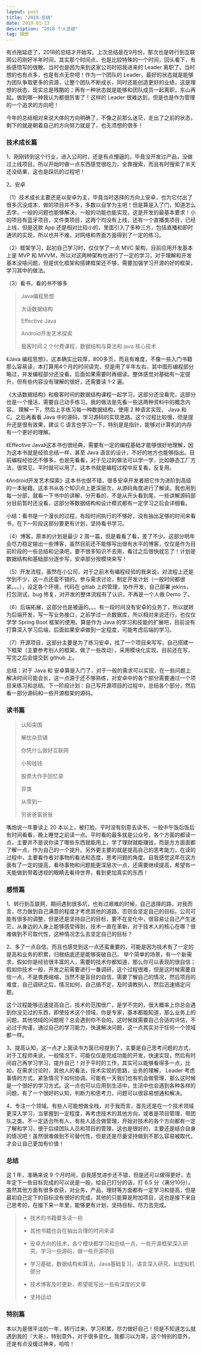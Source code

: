 ```yaml
---
layout: post
title: "2018-总结"
date: 2019-01-13
description: "2018 个人总结"
tag: 随想
---
```


有点拖延症了，2018的总结才开始写。上次总结是在9月份，那次也是转行到互联网公司刚好半年时间，其实那个时间点，也是比较特殊的一个时间，回头看下，有些感悟写的很散。当时也是因为来到这家公司时招我进来的 Leader 离职了。当时想的也有点多，也是有点无奈吧！作为一个团队的 Leader，最好的状态就是能够为团队争取更多的资源，让整个团队不断成长，同时还能创造更好的业绩，这是理想的状态，现实总是残酷的；再有一种状态就是能够和团队成员一起离职，东山再起。做到哪一种我认为都很厉害了！这样的 Leader 很难达到，但是也是作为管理的一个追求的方向吧！

今年的总结相对来说大体的方向明确了，不像之前那么迷茫，走出了之前的状态，剩下的就是朝着自己的方向努力就是了，也无须想的很多！

### 技术成长篇

1、刚刚转到这个行业，进入公司时，还是有点懵逼的，毕竟没开发过产品，没做过上线项目。所以开始时做一点东西感觉很吃力，全靠搜索，而且有时搜索了半天还没结果，这也是踩坑的过程吧！

2、安卓

（1）技术成长主要还是以安卓为主，毕竟当时选择的方向上安卓，也为它付出了很多沉没成本，做的项目并不多，多数以自学为主吧！但是算是入了门，知道怎么去学，一般的问题也能够解决，一般的功能也能实现，这是开发的最基本要求！小的项目有蓝牙项目，文件类项目，这两个均没有上线，还有一个直播类项目，已经上线，但是这款 App 还是相对比较小的，里面引入了多种三方，包括直播和即时通讯的实现，所以也并不难，对网络和界面方面得到了一定的练习。

（2）框架学习，起初自己学习时，仅仅学了一点 MVC 架构，目前应用开发基本上是 MVP 和 MVVM，所以对这两种架构也进行了一定的学习，对于理解和开发基本没啥问题，但是优化框架和搭建框架还不够，需要加强学习开源的好的框架，学习其中的做法。

（3）看书，看的书不够多

> Java编程思想
>
> 大话数据结构
>
> Effective Java
>
> Android开发艺术探索
>
> 极客时间 2 个付费课程，数据结构与算法和 java 核心技术

《Java 编程思想》，这本确实比较厚，800多页，而且有难度，不像一些入门书籍那么容易读，本打算用4个月的时间读完，但是用了半年左右，其中图形编程部分略过，并发编程部分还没看。后面如果需要时再细读。整体感觉对基础有一定提升，但有些内容没有理解的很好，还需要读 1-2 遍。

《大话数据结构》和极客时间的数据结构课程一起学习，这部分还没看完，这部分也是一个慢活，需要自己动手练习。我的做法是先看一些这两种资料中的概念内容， 理解一下，然后上手练习每一种数据结构，使用 2 种语言实现， Java
和 C。之后再看看 Java 中的源码，学习源码的实现思路。这个过程比较慢，但是提升还是很有效果，建议 C 语言也学习一下，特别是是指针，能够对计算机的内存有一个更好的理解。

《Effective Java》这本书也很经典，需要有一定的编程基础才能够很好地理解，因为这本书就是经验总结一样，甚至 Java 语言的设计，不好的地方也能够指出。目前编程经验还不够多，也是先看看，对于见过的做法可以学一学，比如静态工厂方法，很常见，平时就可以用了。这本书就是编程过程中反复看，反复用。

《Android开发艺术探索》这本书也很不错，很多安卓开发者把它作为进阶到高级的一本秘籍。这本书从各个知识点上更深层次，从源码角度进行了解读。我也用到每一分部，就看一下书中的讲解，分开看的，不是从开头看到尾，一些讲解源码部分目前暂时还没看，这部分等数据结构和设计模式都有一定学习之后会详细看。

小结：看书是一个漫长的过程，有段时间执行的不够好，没有抽出足够的时间来看书，在下一阶段这部分要更有计划，坚持看书学习。

（4）博客，原本的计划是最少 2 周一篇，但是看看了看，差了不少。这部分明年会尽力稳定输出一些博客，虽然目前还不能够写出很有水平的博客，仅仅是作为目前阶段的一些总结和记录吧，要不很多知识不去用，看过之后很快就忘了！计划是数据结构和基础部分逐步写，安卓部分按模块来写！

（5）开发流程，虽然在小公司，对于之前木有编程经验的我来说，对流程上还是学到不少，这一点还蛮不错的。参与需求讨论，制定开发计划（一般时间都很紧。。。），设定各个环境，代码在 gitlab 上的管理，协作开发，自己部署 jekins，打包测试，bug 修复，对开发的整体流程有了认识，不再是一个人做 Demo 了。

（6）后端拓展，这部分也是被逼的。。。有一段时间没有安卓的业务了，所以就转为后端开发，写一写业务接口，之前学过一点数据库，所以相对来说还行，也仅仅学学 Spring Boot 框架的使用。算是作为 Java 的学习和技能的扩展吧，目前没有打算深入学习后端，后面如果安卓做到一定程度，可能考虑后端的学习。

（7）开源项目，这部分主要是为了练习安卓，找了一个项目来写写，自己搭建一下框架（主要参考别人的框架，做了一些改动），采用模块化实现，目前还在写，写完之后会提交到 github 上。

总结：对于 Java 和 安卓算是入门了，对于一般的需求可以实现，在一些问题上解决时间可能会长，这一点源于还不够熟练，对安卓中的各个部分需要通过一个项目来练习和总结。下一阶段计划：自己写开源项目的过程中，总结各个部分，然后看一部分源码和一些开源框架的源码。

### 读书篇

> 认知突围
>
> 解忧杂货铺
>
> 你凭什么做好互联网
>
> 小狗钱钱
>
> 股票大作手回忆录
>
> 异类
>
> 从零到一
>
> 穷爸爸富爸爸

嘴炮说一年要读上 20 本以上，被打脸。平时没有刻意去读书，一般中午饭后饭后有时间看看，晚上睡觉之前读一点。平时看的最多就是公众号，各个方面的都读一点，主要并不是说你读了哪些东西就能用上，学了理财就能赚钱，而是方方面面都了解一点，作为自己的一个提升。另外更主要的就是提高自己的思考能力，在读的过程中，主要看作者对事物的看法和态度，思考问题的角度。自我感觉这年在这方面有了一定的提高，看待事物和问题能更深层次一点，还需要继续提高，希望有一天能做到带着透视的眼睛去看待世界，看到更加真实的东西！

### 感悟篇

1、转行到互联网，期间遇到很多坑，也有过艰难的时候，自己选择的路，对我而言，尽力做到自己满意的程度才考虑其他的道路，否则会坚定自己的目标。公司可能有很多的调整，但是还是坚持自己的目标，要不在变化中，很容易让自己产生迷茫，从身边的人身上能够感受得到，技术一直在革新，对于技术人的核心在哪？很难做到不可取代性，这种情况怎么去坚定自己的目标？

2、多了一点自信。而且也感觉到这一点还蛮重要的，可能是因为技术有了一定的提高和业务的积累，归根结底还是能够突破自己。
举个简单的场景，有一个新需求，假如你是经验很丰富的人，需要的技术你都知道，那么你可以表现的很自信；假如你技术一般，开发之前需要进行一番调研，这个过程很难，但是这时候需要自信一点，不是畏畏缩缩，当然不是盲目的自信，需要了解自己的情况，然后项目的难度，自己调研之后，情况如何，自己搞不定，及时请教别人，然后迅速搞定问题。

这个过程能够迅速提高自己，技术的范围很广，是学不完的，很大概率上你总会遇到你没见过的东西，即使技术这个领域，你是专家，基本都能知道，那么业务上的问题，其他领域的问题呢？总会遇到你不会的。这时候就需要自己合适的评估，不必过于拘谨，通过自己的学习能力，快速解决问题，这一点其实对于任何一个领域都一样。

3、提高认知，这一点才上面读书方面已经提到了，主要是自己思考问题的方式，对于工程师来说，一般情况下，可能仅仅是完成功能的开发，快速实现，然后有时间自己再学习学习，提升自己！对于平时的工作，其实可以能够看得多一点，比如，在需求讨论时，其他人的看法，技术实现的思路，业务的理解， Leader 考虑事情的方式，紧急情况下如何协调。可能有一天我们也有机会做管理，那么这时候是一个很好的学习方式。这一点也可以应用到生活中，生活中也会遇到各种各样的问题，有了一个很好的认知，判断力和思考力，问题可以很容易想通和解决。

4、专注一个领域。有些人可能想做全栈，对于我而言，首先还是在一个技术领域更深入学习，当掌握到一定程度，再考虑技术的其他方向，或者是项目管理，带团队之类。不一定适合所有人，有些人适合做管理，开始对技术的各个方向都有一定了解和学习，便于后续团队人员和项目的管理，这也是很好的，主要还是结合自身的情况吧！虽然很难做到不可替代性，但是还是尽量坚持做到不那么容易被取代，才会让自己更加有价值！

### 总结

这 1 年，准确来说 9 个月时间，自我感觉进步还不错，但是还可以做得更好，去年定下一些目标完成的可以说是一般，给自己打分的话，打 6.5 分（满分10分）。虽然其他方面有很多收获，对业务，产品，理财等方面都有一定学习和提高，但是最初自己定下的目标没有很好的完成，其他的只能算是附加项目，这也是接下来自己思考的，在接下来一年里，能够更有计划，坚持目标，尽力去完成。

>* 技术的书籍要多读一些
>
>* 其他书籍也会在抽出合理的时间来读
>
>* 安卓方向的技术，各个模块都学习和总结一点，一些开源框架深入研究，学习一些源码，做一些开源项目
>
>* 学习基础，数据结构和算法，Java基础复习，语言深入研究，如虚拟机部分
>
>* 技术博客及时更新，希望能写出一些有深度的文章
>
>* 坚持运动


### 特别篇

本以为是很平淡的一年，转行过来，学习积累，尽力做好自己！但是不知道怎么就遇到我的『大哥』，特别意外，对于很多变化，我都习以为常，这个特别的意外，还是有点没缓过神来，哈哈！
